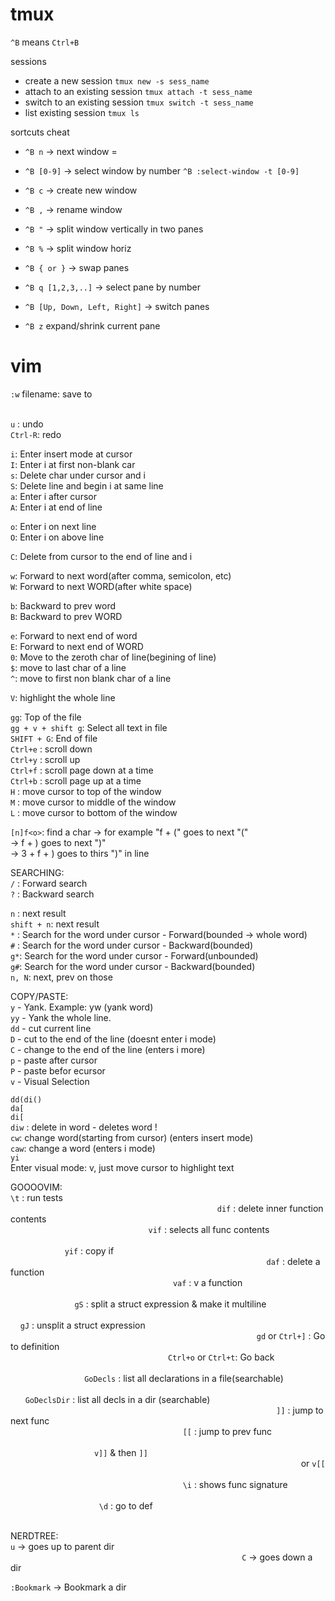 
# tmux                                                                                                                                                                                                      
`^B` means `Ctrl+B`                                                                                                                                                                                         


sessions                                                                                                                                                                                                 
- create a new session `tmux new -s sess_name`                                                                                                                                                              
- attach to an existing session `tmux attach -t sess_name`                                                                                                                                                  
- switch to an existing session `tmux switch -t sess_name`                                                                                                                                                  
- list existing session `tmux ls`                                                                                                                                                                           
                                                                                                                                                                                                            
                                                                                                                                                                                                            
sortcuts  cheat                                                                                                                                                                                             
- `^B n` -> next window =                                                                                                                                                                                   
- `^B [0-9]` -> select window by number `^B :select-window -t [0-9]`                                                                                                                                        
- `^B c` -> create new window                                                                                                                                                                               
- `^B ,` -> rename window                                                                                                                                                                                   
- `^B "` -> split window vertically in two panes                                                                                                                                                            
- `^B %` -> split window horiz                                                                                                                                                                              
- `^B { or }` -> swap panes                                                                                                                                                                                 
- `^B q [1,2,3,..]` -> select pane by number                                                                                                                                                                
- `^B [Up, Down, Left, Right]` -> switch panes     

- `^B z` expand/shrink current pane

                                                                                                                                                                                                            
# vim

`:w` filename: save to                                                                                                                                                                                        
                                                                                                                                                                                                
`u` : undo                                                                                                                                                                                                    
`Ctrl-R`: redo                                                                                                                                                                                                
                                                                                                                                                                                                            
`i`: Enter insert mode at cursor                                                                                                                                                                              
`I`:  Enter i at first non-blank car                                                                                                                                                                          
`s`: Delete char under cursor and i                                                                                                                                                                           
`S`: Delete line and begin i at same line                                                                                                                                                                                                             
`a`: Enter i after cursor                                                                                                                                                                                     
`A`: Enter i at end of line                                                                                                                                                                                   
                                                                                                                                                                                                            
`o`: Enter i on next line                                                                                                                                                                                     
`O`: Enter i on above line                                                                                                                                                                                    
                                                                                                                                                                                                            
`C`: Delete from cursor to the end of line and i                                                                                                                                                              
                                                                                                                                                                                                            
`w`: Forward to next word(after comma, semicolon, etc)                                                                                                                                                        
`W`: Forward to next WORD(after white space)                                                                                                                                                                  
                                                                                                                                                                                                            
`b`: Backward to prev word                                                                                                                                                                                    
`B`: Backward to prev WORD                                                                                                                                                                                    
                                                                                                                                                                                                            
`e`: Forward to next end of word                                                                                                                                                                              
`E`: Forward to next end of WORD                                                                                                                                                                              
`0`: Move to the zeroth char of line(begining of line)                                                                                                                                                        
`$`: move to last char of a line                                                                                                                                                                              
`^`: move to first non blank char of a line                                                                                                                                                                   
                                                                                                                                                                                                            
`V`: highlight the whole line                                                                                                                                                                                 
                                                                                                                                                                                                            
`gg`: Top of the file                                                                                                                                                                                         
`gg + v + shift g`: Select all text in file                                                                                                                                                                   
`SHIFT + G`: End of file                                                                                                                                                                                      
`Ctrl+e` : scroll down                                                                                                                                                                                        
`Ctrl+y` : scroll up                                                                                                                                                                                          
`Ctrl+f` : scroll page down at a time                                                                                                                                                                         
`Ctrl+b` : scroll page up at a time                                                                                                                                                                           
`H` : move cursor to top of the window                                                                                                                                                                        
`M` : move cursor to middle of the window                                                                                                                                                                     
`L` : move cursor to bottom of the window                                                                                                                                                                     
                                                                                                                                                                                                            
`[n]f<o>`: find a char -> for example "f + (" goes to next "("                                                                                                                                                
                      -> f + ) goes to next ")"                                                                                                                                                             
                      -> 3 + f + ) goes to thirs ")" in line                                                                                                                                                
                                                                                                                                                                                                            
SEARCHING:                                                                                                                                                                                                  
`/` : Forward search                                                                                                                                                                                          
`?` : Backward search 

`n` : next result                                                                                                                                                                                             
`shift + n`: next result                                                                                                                                                                                      
`*` : Search for the word under cursor - Forward(bounded -> whole word)                                                                                                                                       
`#` : Search for the word under cursor - Backward(bounded)                                                                                                                                                    
`g*`: Search for the word under cursor - Forward(unbounded)                                                                                                                                                   
`g#`: Search for the word under cursor - Backward(bounded)                                                                                                                                                    
`n, N`: next, prev on those                                                                                                                                                                                   
                                                                                                                                                                                                            
COPY/PASTE:                                                                                                                                                                                                 
`y` - Yank. Example: yw (yank word)                                                                                                                                                                           
`yy` - Yank the whole line.                                                                                                                                                                                   
`dd` - cut current line                                                                                                                                                                                       
`D` - cut to the end of the line (doesnt enter i mode)                                                                                                                                                        
`C`  - change to the end of the line (enters i more)                                                                                                                                                          
`p` - paste after cursor                                                                                                                                                                                      
`P` - paste befor ecursor                                                                                                                                                                                     
`v` - Visual Selection                                                                                                                                                                                        
                                                                                                                           
`dd(di() `                                                                                                                                                                                                    
`da[`                                                                                                                                                                                                         
`di[ `                                                                                                                                                                                                        
`diw` : delete in word - deletes word !                                                                                                                                                                       
`cw`: change word(starting from cursor) (enters insert mode)                                                                                                                                                  
`caw`: change a word (enters i mode)                                                                                                                                                                          
`yi`                                                                                                                                                                                                          
Enter visual mode: v, just move cursor to highlight text                                                                                                                                                    
                                                                                                                                                                                                            
GOOOOVIM:                                                                                                                                                                                                   
`\t` : run tests                                                                                                                                                                                              
`dif` : delete inner function contents                                                                                                                                                                        
`vif` : selects all func contents                                                                                                                                                                             
`yif` : copy if                                                                                                                                                                                               
`daf` : delete a function                                                                                                                                                                                     
`vaf` : v a function                                                                                                                                                                                          
`gS` : split a struct expression & make it multiline                                                                                                                                                          
`gJ` : unsplit a struct expression                                                                                                                                                                            
`gd` or `Ctrl+]` : Go to definition                                                                                                                                                                             
`Ctrl+o` or `Ctrl+t`: Go back                                                                                                                                                                                   
`GoDecls` : list all declarations in a file(searchable)                                                                                                                                                       
`GoDeclsDir` : list all decls in a dir (searchable)                                                                                                                                                           
`]]` : jump to next func                                                                                                                                                                                      
`[[` : jump to prev func                                                                                                                                                                                      
`v]]` & then `]]`                                                                                                                                                                                               
or `v[[`                                                                                                                                                                                                      
`\i` : shows func signature                                                                                                                                                                                   
`\d` : go to def                                                                                                                                                                                              
                                                                                                                                                                                                            
                                                                                                                                                                                                            
                                                                                                                                                                                                            
NERDTREE:                                                                                                                                                                                                   
`u` -> goes up to parent dir                                                                                                                                                                                  
`C` -> goes down a dir       

`:Bookmark` -> Bookmark a dir
                                                                                   
